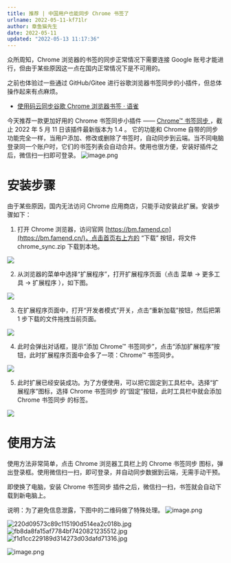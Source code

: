 ```yaml
---
title: 推荐 | 中国用户也能同步 Chrome 书签了
urlname: 2022-05-11-kf71lr
author: 章鱼猫先生
date: 2022-05-11
updated: "2022-05-13 11:17:36"
---
```


众所周知，Chrome 浏览器的书签的同步正常情况下需要连接 Google 账号才能进行，但由于某些原因这一点在国内正常情况下是不可用的。

之前也体验过一些通过 GitHub/Gitee 进行谷歌浏览器书签同步的小插件，但总体操作起来有点麻烦。

- [使用码云同步谷歌 Chrome 浏览器书签 · 语雀](https://www.yuque.com/shenweiyan/cookbook/chrome-bookmark-sync)

今天推荐一款更加好用的 Chrome 书签同步小插件 —— [Chrome™ 书签同步 ](https://bm.famend.cn/)，截止 2022 年 5 月 11 日该插件最新版本为 1.4 。
它的功能和 Chrome 自带的同步功能完全一样，当用户添加、修改或删除了书签时，自动同步到云端。当不同电脑登录同一个账户时，它们的书签列表会自动合并。使用也很方便，安装好插件之后，微信扫一扫即可登录。
![image.png](https://shub.weiyan.tech/yuque/elog-cookbook-img/FvWLou5CEcpHN-O2UW5b-zAQtXqt.png)

# 安装步骤

由于某些原因，国内无法访问 Chrome 应用商店，只能手动安装此扩展。安装步骤如下：

1.  打开 Chrome 浏览器，访问官网 [https://bm.famend.cn](https://bm.famend.cn/)，点击首页右上方的 “下载” 按钮，将文件 chrome_sync.zip 下载到本地。

![](https://shub.weiyan.tech/yuque/elog-cookbook-img/FslExUWtvrqAhMhNGJKPVfcnlJWy.png)

2.  从浏览器的菜单中选择“扩展程序”，打开扩展程序页面（点击 菜单 -> 更多工具 -> 扩展程序 ），如下图。

![](https://shub.weiyan.tech/yuque/elog-cookbook-img/FrUMS_19cOd8Dievnhn_dSyoSL-a.png)

3.  在扩展程序页面中，打开“开发者模式”开关，点击“重新加载”按钮，然后把第 1 步下载的文件拖拽当前页面。

![](https://shub.weiyan.tech/yuque/elog-cookbook-img/FvYkuur-K7ITBM1W90nMJVvC2-b9.png)

4.  此时会弹出对话框，提示“添加 Chrome™ 书签同步”，点击“添加扩展程序”按钮，此时扩展程序页面中会多了一项：Chrome™ 书签同步。

![](https://shub.weiyan.tech/yuque/elog-cookbook-img/FhxlgjYNfW3Cw0x8nnZGg5U5Rn7y.png)

5.  此时扩展已经安装成功。为了方便使用，可以把它固定到工具栏中。选择“扩展程序”图标，选择 Chrome 书签同步 的“固定”按钮，此时工具栏中就会添加 Chrome 书签同步 的标签。

![](https://shub.weiyan.tech/yuque/elog-cookbook-img/FvXUlidd17BDkcBuJWs3klxpiPhX.png)

# 使用方法

使用方法非常简单，点击 Chrome 浏览器工具栏上的 Chrome 书签同步 图标，弹出登录框。使用微信扫一扫，即可登录，并自动同步数据到云端，无需手动干预。

即使换了电脑，安装 Chrome 书签同步 插件之后，微信扫一扫，书签就会自动下载到新电脑上。

说明：为了避免信息泄露，下图中的二维码做了特殊处理。
![image.png](https://shub.weiyan.tech/yuque/elog-cookbook-img/FoyLUkGmH6hRAVd5gBjLZ2dp01rF.png)

![220d09573c89c115190d514ea2c018b.jpg](https://shub.weiyan.tech/yuque/elog-cookbook-img/Fk54STWlhZRmv9LxWYYlKG-rsgv3.jpeg) ![fb8da8fa15af7784bf7420821235512.jpg](https://shub.weiyan.tech/yuque/elog-cookbook-img/FqYN44YHK0efjNp4SnLug6Lx2tIy.jpeg)![f1d1cc229189d314273d03dafd71316.jpg](https://shub.weiyan.tech/yuque/elog-cookbook-img/Fq58J-7_-kvbJH5YZ3oiJTH3ytoL.jpeg)

![image.png](https://shub.weiyan.tech/yuque/elog-cookbook-img/FmrLFgANv8ziV-NyZg49kWCSzET6.png)

